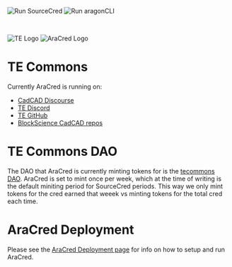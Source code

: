 ![Run SourceCred](https://github.com/aracred/AraCred/workflows/Run%20SourceCred/badge.svg)
![Run aragonCLI](https://github.com/aracred/AraCred/workflows/Run%20aragonCLI/badge.svg)

<br>

![TE Logo](https://avatars1.githubusercontent.com/u/56689987?s=200&v=4)
![AraCred Logo](https://avatars3.githubusercontent.com/u/63201387?s=200&v=4)

# TE Commons

Currently AraCred is running on:
- [CadCAD Discourse](https://community.cadcad.org/)
- [TE Discord](https://discord.gg/gHvksh8)
- [TE GitHub](https://github.com/TokenEngineeringCommunity/)
- [BlockScience CadCAD repos](https://github.com/BlockScience/)

# TE Commons DAO

The DAO that AraCred is currently minting tokens for is the [tecommons DAO](https://mainnet.aragon.org/#/tecommons/). AraCred is set to mint once per week, which at the time of writing is the default miniting period for SourceCred periods. This way we only mint tokens for the cred earned that weeek vs minting tokens for the total cred each time.  

# AraCred Deployment

Please see the [AraCred Deployment page](https://aracred.github.io/website/docs/deploymentOverview/) for info on how to setup and run AraCred.
